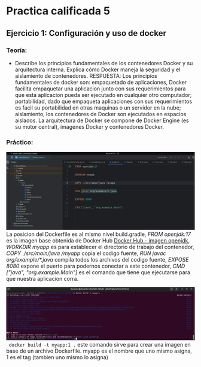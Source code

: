 # Practica calificada 5
## Ejercicio 1: Configuración y uso de docker
### Teoría:
* Describe los principios fundamentales de los contenedores Docker y su arquitectura interna. Explica cómo Docker maneja la seguridad y el aislamiento de contenedores.
RESPUESTA:
Los principios fundamentales de docker son: empaquetado de aplicaciones, Docker facilita empaquetar una aplicacion junto con sus requerimientos para que esta aplicacion pueda ser ejecutado en cualquier otro computador; portabilidad, dado que empaqueta aplicaciones con sus requerimientos es facil su portabilidad en otras maquinas o un servidor en la nube; aislamiento, los contenedores de Docker son ejecutados en espacios aislados. La arquitectura de Docker se compone de Docker Engine (es su motor central), imagenes Docker y contenedores Docker.
### Práctico:
![Img1](Image/PC5Img1.png)  
La posicion del Dockerfile es al mismo nivel build.gradle, _FROM openjdk:17_ es la imagen base obtenida de Docker Hub [Docker Hub - imagen openjdk](https://hub.docker.com/_/openjdk), _WORKDIR myapp_ es para establecer el directorio de trabajo del contenedor, _COPY ./src/main/java /myapp_ copia el codigo fuente, _RUN javac org/example/*.java_ compila todos los archivos del codigo fuente, _EXPOSE 8080_ expone el puerto para podernos conectar a este contenedor, _CMD ["java", "org.example.Main"]_ es el comando que tiene que ejecutarse para que nuestra aplicacion corra.  

![Img2](Image/PC5Img2.png)  
``` docker build -t myapp:1 .``` este comando sirve para crear una imagen en base de un archivo Dockerfile. myapp es el nombre que uno mismo asigna, 1 es el tag (tambien uno mismo lo asigna)

